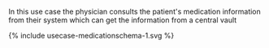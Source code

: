 
In this use case the physician consults the patient's medication information from their system which can get the information from a central vault


<div>
{% include usecase-medicationschema-1.svg %}
</div>

<br/>
<br/>
